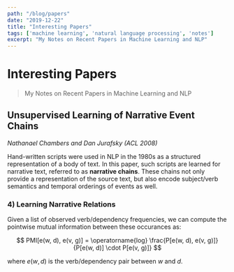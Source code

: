 ```yaml
---
path: "/blog/papers"
date: "2019-12-22"
title: "Interesting Papers"
tags: ['machine learning', 'natural language processing', 'notes']
excerpt: "My Notes on Recent Papers in Machine Learning and NLP"
---
```


# Interesting Papers
> My Notes on Recent Papers in Machine Learning and NLP

## Unsupervised Learning of Narrative Event Chains
*Nathanael Chambers and Dan Jurafsky (ACL 2008)*

Hand-written scripts were used in NLP in the 1980s as a structured representation of a body of text. In this paper, such scripts are learned for narrative text, referred to as **narrative chains**. These chains not only provide a representation of the source text, but also encode subject/verb semantics and temporal orderings of events as well.

### 4) Learning Narrative Relations

Given a list of observed verb/dependency frequencies, we can compute the pointwise mutual information between these occurances as:

$$
PMI[e(w, d), e(v, g)] = \operatorname{log} \frac{P[e(w, d), e(v, g)]}{P[e(w, d)] \cdot P[e(v, g)]}
$$

where $e(w, d)$ is the verb/dependency pair between $w$ and $d$.